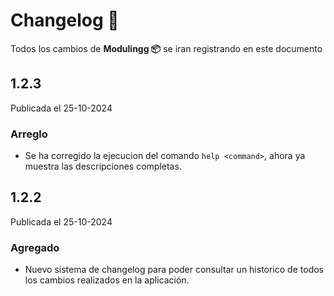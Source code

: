 # Changelog 📜

Todos los cambios de **Modulingg 📦** se iran registrando en este documento

## 1.2.3 

Publicada el 25-10-2024

### Arreglo

- Se ha corregido la ejecucion del comando ```help <command>```, ahora ya muestra las descripciones completas. 


## 1.2.2 

Publicada el 25-10-2024

### Agregado

- Nuevo sistema de changelog para poder consultar un historico de todos los cambios realizados en la aplicación.